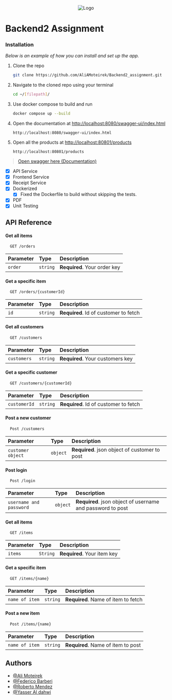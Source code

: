 <p align="center">
  <img 
    src="https://user-images.githubusercontent.com/91671880/169507466-bae6de4d-161e-4763-9118-c7d00fd948d3.png"
   alt="Logo">
</p>

[//]: # (![GitHub code size]&#40;https://img.shields.io/github/languages/code-size/AliAMoteirek/Backend2_assignment&#41;)

[//]: # (![GitHub repo size]&#40;https://img.shields.io/github/repo-size/AliAMoteirek/Backend2_assignment&#41;)

[//]: # (![GitHub commits per week]&#40;https://img.shields.io/github/commit-activity/w/AliAMoteirek/Backend2_assignment&#41;)

[//]: # (![GitHub latest commit]&#40;https://img.shields.io/github/last-commit/AliAMoteirek/Backend2_assignment&#41;)

[//]: # (![GitHub languages uses]&#40;https://img.shields.io/github/languages/count/AliAMoteirek/Backend2_assignment&#41;)

[//]: # (![GitHub most language used]&#40;https://img.shields.io/github/languages/top/AliAMoteirek/Backend2_assignment&#41;)

# Backend2 Assignment

### Installation

_Below is an example of how you can install and set up the app._

1. Clone the repo

    ```sh
    git clone https://github.com/AliAMoteirek/Backend2_assignment.git
    ```
2. Navigate to the cloned repo using your terminal
     ```sh
   cd ~/[filepath]/
   ```

3. Use docker compose to build and run
   ```sh
   docker compose up --build
   ```
5. Open the documentation at [http://localhost:8080/swagger-ui/index.html](http://localhost:8080/swagger-ui/index.html)
   ```http
   http://localhost:8080/swagger-ui/index.html
   ```
6. Open all the products at [http://localhost:80801/products](http://localhost:8081/products)
   ```http
   http://localhost:80801/products
   ```

> [Open swagger here (Documentation)](http://localhost:8080/swagger-ui/index.html)

* [x] API Service
* [x] Frontend Service
* [x] Receipt Service
* [x] Dockerized
    * [x] Fixed the Dockerfile to build without skipping the tests.
* [x] PDF
* [x] Unit Testing

## API Reference

#### Get all items

```http
  GET /orders
```

| Parameter | Type     | Description                  |
|:----------|:---------|:-----------------------------|
| `order`   | `string` | **Required**. Your order key |

#### Get a specific item

```http
  GET /orders/{customerId}
```

| Parameter | Type     | Description                           |
|:----------|:---------|:--------------------------------------|
| `id`      | `string` | **Required**. Id of customer to fetch |

#### Get all customers

```http
  GET /customers
```

| Parameter   | Type     | Description                      |
|:------------|:---------|:---------------------------------|
| `customers` | `string` | **Required**. Your customers key |

#### Get a specific customer

```http
  GET /customers/{customerId}
```

| Parameter    | Type     | Description                           |
|:-------------|:---------|:--------------------------------------|
| `customerId` | `string` | **Required**. Id of customer to fetch |

#### Post a new customer

```http
  Post /customers
```

| Parameter         | Type     | Description                                   |
|:------------------|:---------|:----------------------------------------------|
| `customer object` | `object` | **Required**. json object of customer to post |

#### Post login

```http
  Post /login
```

| Parameter               | Type     | Description                                                |
|:------------------------|:---------|:-----------------------------------------------------------|
| `username and password` | `object` | **Required**. json object of username and password to post |

#### Get all items

```http
  GET /items
```

| Parameter | Type     | Description                 |
|:----------|:---------|:----------------------------|
| `items `  | `String` | **Required**. Your item key |

#### Get a specific item

```http
  GET /items/{name}
```

| Parameter      | Type     | Description                         |
|:---------------|:---------|:------------------------------------|
| `name of item` | `string` | **Required**. Name of item to fetch |

#### Post a new item

```http
  Post /items/{name}
```

| Parameter      | Type     | Description                        |
|:---------------|:---------|:-----------------------------------|
| `name of item` | `string` | **Required**. Name of item to post |

## Authors

- [@Ali Moteirek](https://github.com/AliAMoteirek)
- [@Federico Barberi](https://github.com/F3f0)
- [@Roberto Mendez](https://github.com/robmndz)
- [@Yasser Al dahwi](https://github.com/YasserAldahwi)



